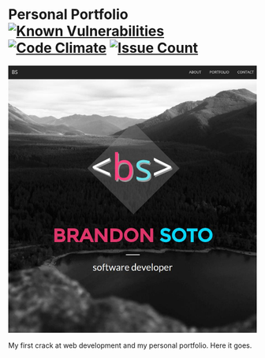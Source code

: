 # Personal Portfolio [![Known Vulnerabilities](https://snyk.io/test/github/brandonsoto/brandonsoto.github.io/badge.svg)](https://snyk.io/test/github/brandonsoto/brandonsoto.github.io) [![Code Climate](https://codeclimate.com/github/BrandonSoto/brandonsoto.github.io/badges/gpa.svg)](https://codeclimate.com/github/BrandonSoto/brandonsoto.github.io) [![Issue Count](https://codeclimate.com/github/BrandonSoto/brandonsoto.github.io/badges/issue_count.svg)](https://codeclimate.com/github/BrandonSoto/brandonsoto.github.io)


![Project Preview](homepage.jpg)

My first crack at web development and my personal portfolio. Here it goes.
